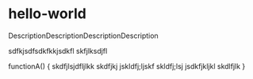# hello-world
DescriptionDescriptionDescriptionDescription

sdfkjsdfsdkfkkjsdkfl
skfjlksdjfl


functionA() {
  skdfjlsjdfljlkk
  skdfjkj
  jskldfj;ljskf
  skldfj;lsj
  jsdkfjkljkl
  skdlfjlk
}
